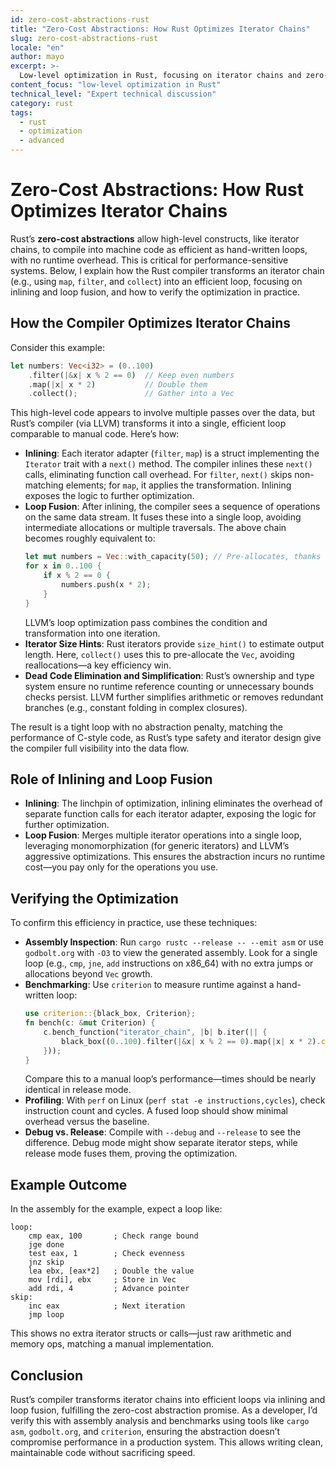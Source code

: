 ```yaml
---
id: zero-cost-abstractions-rust
title: "Zero-Cost Abstractions: How Rust Optimizes Iterator Chains"
slug: zero-cost-abstractions-rust
locale: "en"
author: mayo
excerpt: >-
  Low-level optimization in Rust, focusing on iterator chains and zero-cost abstractions
content_focus: "low-level optimization in Rust"
technical_level: "Expert technical discussion"
category: rust
tags:
  - rust
  - optimization
  - advanced
---
```


# Zero-Cost Abstractions: How Rust Optimizes Iterator Chains

Rust’s **zero-cost abstractions** allow high-level constructs, like iterator chains, to compile into machine code as efficient as hand-written loops, with no runtime overhead. This is critical for performance-sensitive systems. Below, I explain how the Rust compiler transforms an iterator chain (e.g., using `map`, `filter`, and `collect`) into an efficient loop, focusing on inlining and loop fusion, and how to verify the optimization in practice.

## How the Compiler Optimizes Iterator Chains

Consider this example:

```rust
let numbers: Vec<i32> = (0..100)
    .filter(|&x| x % 2 == 0)  // Keep even numbers
    .map(|x| x * 2)           // Double them
    .collect();               // Gather into a Vec
```

This high-level code appears to involve multiple passes over the data, but Rust’s compiler (via LLVM) transforms it into a single, efficient loop comparable to manual code. Here’s how:

- **Inlining**: Each iterator adapter (`filter`, `map`) is a struct implementing the `Iterator` trait with a `next()` method. The compiler inlines these `next()` calls, eliminating function call overhead. For `filter`, `next()` skips non-matching elements; for `map`, it applies the transformation. Inlining exposes the logic to further optimization.
- **Loop Fusion**: After inlining, the compiler sees a sequence of operations on the same data stream. It fuses these into a single loop, avoiding intermediate allocations or multiple traversals. The above chain becomes roughly equivalent to:
  ```rust
  let mut numbers = Vec::with_capacity(50); // Pre-allocates, thanks to size hints
  for x in 0..100 {
      if x % 2 == 0 {
          numbers.push(x * 2);
      }
  }
  ```
  LLVM’s loop optimization pass combines the condition and transformation into one iteration.
- **Iterator Size Hints**: Rust iterators provide `size_hint()` to estimate output length. Here, `collect()` uses this to pre-allocate the `Vec`, avoiding reallocations—a key efficiency win.
- **Dead Code Elimination and Simplification**: Rust’s ownership and type system ensure no runtime reference counting or unnecessary bounds checks persist. LLVM further simplifies arithmetic or removes redundant branches (e.g., constant folding in complex closures).

The result is a tight loop with no abstraction penalty, matching the performance of C-style code, as Rust’s type safety and iterator design give the compiler full visibility into the data flow.

## Role of Inlining and Loop Fusion

- **Inlining**: The linchpin of optimization, inlining eliminates the overhead of separate function calls for each iterator adapter, exposing the logic for further optimization.
- **Loop Fusion**: Merges multiple iterator operations into a single loop, leveraging monomorphization (for generic iterators) and LLVM’s aggressive optimizations. This ensures the abstraction incurs no runtime cost—you pay only for the operations you use.

## Verifying the Optimization

To confirm this efficiency in practice, use these techniques:

- **Assembly Inspection**: Run `cargo rustc --release -- --emit asm` or use `godbolt.org` with `-O3` to view the generated assembly. Look for a single loop (e.g., `cmp`, `jne`, `add` instructions on x86_64) with no extra jumps or allocations beyond `Vec` growth.
- **Benchmarking**: Use `criterion` to measure runtime against a hand-written loop:
  ```rust
  use criterion::{black_box, Criterion};
  fn bench(c: &mut Criterion) {
      c.bench_function("iterator_chain", |b| b.iter(|| {
          black_box((0..100).filter(|&x| x % 2 == 0).map(|x| x * 2).collect::<Vec<i32>>())
      }));
  }
  ```
  Compare this to a manual loop’s performance—times should be nearly identical in release mode.
- **Profiling**: With `perf` on Linux (`perf stat -e instructions,cycles`), check instruction count and cycles. A fused loop should show minimal overhead versus the baseline.
- **Debug vs. Release**: Compile with `--debug` and `--release` to see the difference. Debug mode might show separate iterator steps, while release mode fuses them, proving the optimization.

## Example Outcome

In the assembly for the example, expect a loop like:

```text
loop:
    cmp eax, 100       ; Check range bound
    jge done
    test eax, 1        ; Check evenness
    jnz skip
    lea ebx, [eax*2]   ; Double the value
    mov [rdi], ebx     ; Store in Vec
    add rdi, 4         ; Advance pointer
skip:
    inc eax            ; Next iteration
    jmp loop
```

This shows no extra iterator structs or calls—just raw arithmetic and memory ops, matching a manual implementation.

## Conclusion

Rust’s compiler transforms iterator chains into efficient loops via inlining and loop fusion, fulfilling the zero-cost abstraction promise. As a developer, I’d verify this with assembly analysis and benchmarks using tools like `cargo asm`, `godbolt.org`, and `criterion`, ensuring the abstraction doesn’t compromise performance in a production system. This allows writing clean, maintainable code without sacrificing speed.
